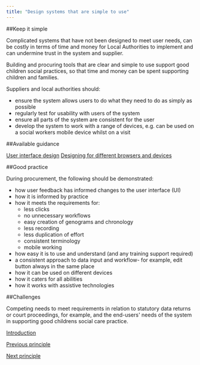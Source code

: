```yaml
---
title: "Design systems that are simple to use"
---
```


##Keep it simple

Complicated systems that have not been designed to meet user needs, can be costly in terms of time and money for Local Authorities to implement and can undermine trust in the system and supplier.

Building and procuring tools that are clear and simple to use support good children social practices, so that time and money can be spent supporting children and families.

Suppliers and local authorities should:

* ensure the system allows users to do what they need to do as simply as possible
* regularly test for usability with users of the system
* ensure all parts of the system are consistent for the user
* develop the system to work with a range of devices, e.g. can be used on a social workers mobile device whilst on a visit

##Available guidance

[User interface design](https://www.usability.gov/what-and-why/user-interface-design.html)
[Designing for different browsers and devices](https://www.gov.uk/service-manual/technology/designing-for-different-browsers-and-devices)

##Good practice

During procurement, the following should be demonstrated:
 
* how user feedback has informed changes to the user interface (UI)
* how it is informed by practice
* how it meets the requirements for:
     * less clicks
     * no unnecessary workflows
     * easy creation of genograms and chronology
     * less recording
     * less duplication of effort
     * consistent terminology
     * mobile working
* how easy it is to use and understand (and any training support required) 
* a consistent approach to data input and workflow- for example, edit button always in the same place 
* how it can be used on different devices
* how it caters for all abilities 
* how it works with assistive technologies

##Challenges

Competing needs to meet requirements in relation to statutory data returns or court proceedings, for example, and the end-users' needs of the system in supporting good childrens social care practice. 

[Introduction](/index)

[Previous principle](/principle-2)

[Next principle](/principle-4)
